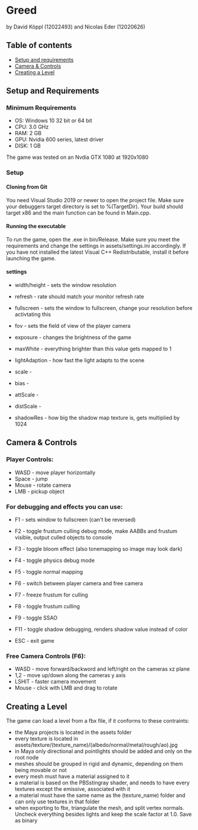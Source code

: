 # Greed
by David Köppl (12022493) and Nicolas Eder (12020626)


## Table of contents
* [Setup and requirements](#setup-and-requirements)
* [Camera & Controls](#camera-&-controls)
* [Creating a Level](#creating-a-level)

## Setup and Requirements
### Minimum Requirements
* OS: Windows 10 32 bit or 64 bit
* CPU: 3.0 GHz
* RAM: 2 GB
* GPU: Nvidia 600 series, latest driver 
* DISK: 1 GB


The game was tested on an Nvdia GTX 1080 at 1920x1080

### Setup
#### Cloning from Git
You need Visual Studio 2019 or newer to open the project file. Make sure your debuggers target directory is set to %(TargetDir). Your build should target x86 and the main function can be found in Main.cpp.
#### Running the executable
To run the game, open the .exe in bin/Release. Make sure you meet the requirements and change the settings in assets/settings.ini accordingly. If you have not installed the latest Visual C++ Redistributable, install it before launching the game.
#### settings
* width/height - sets the window resolution
* refresh - rate should match your monitor refresh rate
* fullscreen - sets the window to fullscreen, change your resolution before activtating this
* fov - sets the field of view of the player camera

* exposure - changes the brightness of the game
* maxWhite - everything brighter than this value gets mapped to 1
* lightAdaption - how fast the light adapts to the scene
* scale - 
* bias - 
* attScale -
* distScale -
* shadowRes - how big the shadow map texture is, gets multiplied by 1024

## Camera & Controls

### Player Controls:
* WASD - move player horizontally
* Space - jump
* Mouse - rotate camera
* LMB - pickup object

### For debugging and effects you can use:
* F1 - sets window to fullscreen (can't be reversed)
* F2 - toggle frustum culling debug mode, make AABBs and frustum visible, output culled objects to console
* F3 - toggle bloom effect (also tonemapping so image may look dark)
* F4 - toggle physics debug mode
* F5 - toggle normal mapping
* F6 - switch between player camera and free camera
* F7 - freeze frustum for culling
* F8 - toggle frustum culling
* F9 - toggle SSAO

* F11 - toggle shadow debugging, renders shadow value instead of color
* ESC - exit game

### Free Camera Controls (F6):
* WASD - move forward/backword and left/right on the cameras xz plane
* 1,2 - move up/down along the cameras y axis
* LSHIT - faster camera movement
* Mouse - click with LMB and drag to rotate

## Creating a Level
The game can load a level from a fbx file, if it conforms to these contraints:

* the Maya projects is located in the assets folder
* every texture is located in assets/texture/(texture_name)/(albedo/normal/metal/rough/ao).jpg
* in Maya only directional and pointlights should be added and only on the root node
* meshes should be grouped in rigid and dynamic, depending on them being movable or not
* every mesh must have a material assigned to it
* a material is based on the PBSstingray shader, and needs to have every textures except the emissive, associated with it
* a material must have the same name as the (texture_name) folder and can only use textures in that folder
* when exporting to fbx, triangulate the mesh, and split vertex normals. Uncheck everything besides lights and keep the scale factor at 1.0. Save as binary

